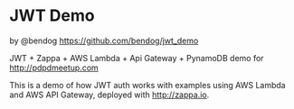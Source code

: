 # JWT Demo

by @bendog <https://github.com/bendog/jwt_demo>

JWT + Zappa + AWS Lambda + Api Gateway + PynamoDB demo for <http://pdpdmeetup.com>

This is a demo of how JWT auth works with examples using AWS Lambda and AWS API Gateway, deployed with <http://zappa.io>.
